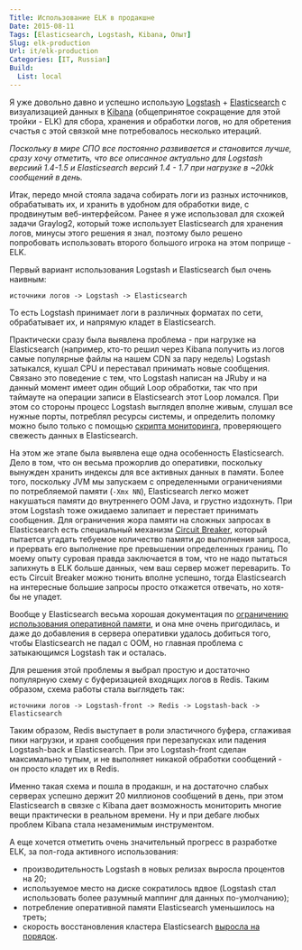 ```yaml
---
Title: Использование ELK в продакшне
Date: 2015-08-11
Tags: [Elasticsearch, Logstash, Kibana, Опыт]
Slug: elk-production
Url: it/elk-production
Categories: [IT, Russian]
Build:
  List: local
---
```


Я уже довольно давно и успешно использую
[Logstash](https://www.elastic.co/products/logstash) + [Elasticsearch](https://www.elastic.co/products/elasticsearch)
с визуализацией данных в [Kibana](https://www.elastic.co/products/kibana)
(общепринятое сокращение для этой тройки - ELK) для сбора, хранения и обработки логов,
но для обретения счастья с этой связкой мне потребовалось несколько итераций.

*Поскольку в мире СПО все постоянно развивается и становится лучше, сразу хочу
отметить, что все описанное актуально для Logstash версиий 1.4-1.5 и
Elasticsearch версий 1.4 - 1.7 при нагрузке в ~20kk сообщений в день.*

Итак, передо мной стояла задача собирать логи из разных источников, обрабатывать
их, и хранить в удобном для обработки виде, с продвинутым веб-интерфейсом.
Ранее я уже использовал для схожей задачи Graylog2, который тоже использует
Elasticsearch для хранения логов, минусы этого решения я знал, поэтому было
решено попробовать использовать второго большого игрока на этом поприще - ELK.

Первый вариант использования Logstash и Elasticsearch был очень наивным:
```
источники логов -> Logstash -> Elasticsearch
```
То есть Logstash принимает логи в различных форматах по сети,
обрабатывает их, и напрямую кладет в Elasticsearch.

Практически сразу была выявлена проблема - при нагрузке
на Elasticsearch (например, кто-то решил через Kibana получить из логов самые
популярные файлы на нашем CDN за пару недель) Logstash затыкался, кушал CPU и
переставал принимать новые сообщения. Связано это
поведение с тем, что Logstash написан на JRuby и на данный момент имеет один
общий Loop обработки, так что при таймауте на операции записи в Elasticsearch
этот Loop ломался. При этом со стороны процесс Logstash выглядел вполне
живым, слушал все нужные порты, потреблял ресурсы системы, и определить поломку
можно было только с помощью
[скрипта мониторинга](https://github.com/camptocamp/nagios-plugins-elasticsearch),
проверяющего свежесть данных в Elasticsearch.

На этом же этапе была выявлена еще одна особенность Elasticsearch. Дело в том,
что он весьма прожорлив до оперативки, поскольку вынужден хранить индексы
для все активных данных в памяти. Более того, поскольку JVM мы запускаем с
определенными ограничениями по потребляемой памяти (`-Xmx NN`), Elasticsearch
легко может накушаться памяти до внутреннего OOM Java, и грустно издохнуть.
При этом Logstash тоже ожидаемо залипает и перестает принимать сообщения.
Для ограничения жора памяти на сложных запросах в Elasticsearch есть специальный
механизм [Circuit Breaker](https://www.elastic.co/guide/en/elasticsearch/guide/current/_limiting_memory_usage.html#circuit-breaker),
который пытается угадать тебуемое количество памяти _до_ выполнения запроса, и
прервать его выполнение пре превышении определенных границ. По моему
опыту суровая правда заключается в том, что не надо пытаться запихнуть в ELK
больше данных, чем ваш сервер может переварить. То есть Circuit Breaker можно
тюнить вполне успешно, тогда Elastiсsearch на интересные большие запросы просто
откажется отвечать, но хотя-бы не упадет.

Вообще у Elasticsearch весьма хорошая документация по
[ограничению использования оперативной памяти](https://www.elastic.co/guide/en/elasticsearch/guide/current/_limiting_memory_usage.html),
и она мне очень пригодилась, и даже до добавления в сервера оперативки удалось
добиться того, чтобы Elasticsearch не падал с OOM, но главная проблема с затыкающимся
Logstash так и осталась.

Для решения этой проблемы я выбрал простую и достаточно популярную схему с
буферизацией входящих логов в Redis. Таким образом, схема работы стала выглядеть
так:
```
источники логов -> Logstash-front -> Redis -> Logstash-back -> Elasticsearch
```

Таким образом, Redis выступает в роли эластичного буфера, сглаживая пики
нагрузки, и храня сообщения при перезапусках или падения Logstash-back и
Elasticsearch. При это Logstash-front сделан максимально тупым, и не выполняет
никакой обработки сообщений - он просто кладет их в Redis.

Именно такая схема и пошла в продакшн, и на достаточно слабых серверах
успешно держит 20 миллионов сообщений в день, при этом Elasticsearch в связке
с Kibana дает возможность мониторить многие вещи практически в реальном времени.
Ну и при дебаге любых проблем Kibana стала незаменимым инструментом.

А еще хочется отметить очень значительный прогресс в разработке ELK, за пол-года
активного использования:

* производительность Logstash в новых релизах выросла процентов на 20;
* используемое место на диске сократилось вдвое (Logstash стал использовать
  более разумный маппинг для данных по-умолчанию);
* потребление оперативной памяти Elasticsearch уменьшилось на треть;
* скорость восстановления кластера Elasticsearch
  [выросла на порядок](https://www.elastic.co/blog/elasticsearch-1-6-0-released#synced-flush).

